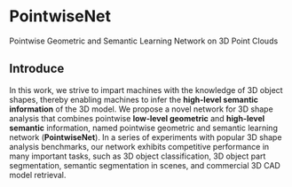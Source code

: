 # PointwiseNet
Pointwise Geometric and Semantic Learning Network on 3D Point Clouds

## Introduce
In this work, we strive to impart machines with the knowledge of 3D object shapes, thereby enabling machines to infer the **high-level semantic information** of the 3D model. We propose a novel network for 3D shape analysis that combines pointwise **low-level geometric** and **high-level semantic** information, named pointwise geometric and semantic learning network (**PointwiseNet**). In a series of experiments with popular 3D shape analysis benchmarks, our network exhibits competitive performance in many important tasks, such as 3D object classification, 3D object part segmentation, semantic segmentation in scenes, and commercial 3D CAD model retrieval.
